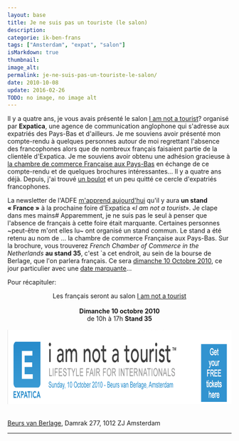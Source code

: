```yaml
---
layout: base
title: Je ne suis pas un touriste (le salon)
description: 
categorie: ik-ben-frans
tags: ["Amsterdam", "expat", "salon"]
isMarkdown: true
thumbnail: 
image_alt: 
permalink: je-ne-suis-pas-un-touriste-le-salon/
date: 2010-10-08
update: 2016-02-26
TODO: no image, no image alt
---
```




Il y a quatre ans, je vous avais présenté le salon [I am not a tourist](/i-am-not-a-tourist)? organisé par **Expatica**, une agence de communication anglophone qui s'adresse aux expatriés des Pays-Bas et d'ailleurs. Je me souviens avoir présenté mon compte-rendu à quelques personnes autour de moi regrettant l'absence des francophones alors que de nombreux français faisaient partie de la clientèle d'Expatica. Je me souviens avoir obtenu une adhésion gracieuse à [la chambre de commerce Française aux Pays-Bas](/le-temps-des-expatries) en échange de ce compte-rendu et de quelques brochures intéressantes... Il y a quatre ans déjà. Depuis, j'ai trouvé [un boulot](/mon-nouveau-boulot-3) et un peu quitté ce cercle d'expatriés francophones.

La newsletter de l'ADFE [m'apprend aujourd'hui](http://www.paysbas.francais-du-monde.adfe.org/agenda.php?lng=fr&idpg=5380/&pg=5380&agv=1) qu'il y aura **un stand « France »** à la prochaine foire d'Expatica «*I am not a tourist*». Je clape dans mes mains# Apparemment, je ne suis pas le seul à penser que l'absence de français à cette foire était marquante. Certaines personnes ~peut-être m'ont elles lu~ ont organisé un stand commun. Le stand a été retenu au nom de ...  la chambre de commerce Française aux Pays-Bas. Sur la brochure, vous trouverez *French Chamber of Commerce in the Netherlands* **au stand 35**, c'est `a cet endroit, au sein de la bourse de Berlage, que l'on parlera français. Ce sera [dimanche 10 Octobre 2010](http://formats-ouverts.org/blog/2010/08/31/2462-dans-moins-de-101010-jours-ce-sera-le-101010-et-un-appel-a-cette-occasion), ce jour particulier avec une [date marquante](/date-marquante)...

Pour récapituler:

<!-- HTML -->
<p style="text-align: center;">Les français seront au salon <a href="http://www.expatica.com/iamnotatourist/visitors_info.php" target="_blank">I am not a tourist</a><span class="bold"><br />
<br />
<b style="font-size:big; font-weight:bold;">Dimanche 10 octobre 2010</b><br />
</span>de 10h à 17h <strong>Stand 35</strong> <br />
<br />
<a href="http://www.expatica.com/iamnotatourist/getticket.php" target="_blank"><img width="861" height="167" src="/public/images/scans/banners/salonexpatica.jpg" alt="salon expatica" /></a><br />

<a href="http://www.beursvanberlage.nl" target="_blank"><br />
Beurs van Berlage</a>, Damrak 277, 1012 ZJ Amsterdam</p>
<!-- / HTML -->
---